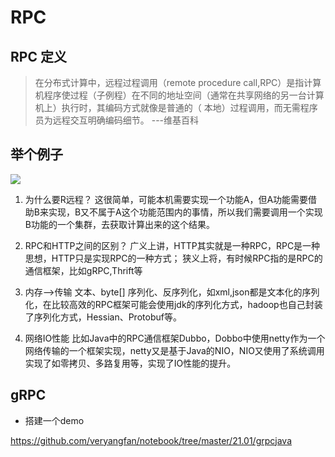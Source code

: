 # RPC
## RPC 定义

> 在分布式计算中，远程过程调用（remote procedure call,RPC）是指计算机程序使过程（子例程）在不同的地址空间（通常在共享网络的另一台计算机上）执行时，其编码方式就像是普通的（ 本地）过程调用，而无需程序员为远程交互明确编码细节。  ---维基百科

## 举个例子

![](https://note.obs.cn-north-4.myhuaweicloud.com/rpc%E7%A4%BA%E6%84%8F%E5%9B%BE.jpg)

1. 为什么要R远程？
这很简单，可能本机需要实现一个功能A，但A功能需要借助B来实现，B又不属于A这个功能范围内的事情，所以我们需要调用一个实现B功能的一个集群，去获取计算出来的这个结果。
2. RPC和HTTP之间的区别？
广义上讲，HTTP其实就是一种RPC，RPC是一种思想，HTTP只是实现RPC的一种方式；
狭义上将，有时候RPC指的是RPC的通信框架，比如gRPC,Thrift等

3. 内存-->传输
文本、byte[]
序列化、反序列化，如xml,json都是文本化的序列化，在比较高效的RPC框架可能会使用jdk的序列化方式，hadoop也自己封装了序列化方式，Hessian、Protobuf等。

4. 网络IO性能
比如Java中的RPC通信框架Dubbo，Dobbo中使用netty作为一个网络传输的一个框架实现，netty又是基于Java的NIO，NIO又使用了系统调用实现了如零拷贝、多路复用等，实现了IO性能的提升。

## gRPC

- 搭建一个demo

https://github.com/veryangfan/notebook/tree/master/21.01/grpcjava
